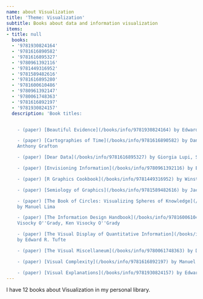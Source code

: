 ```yaml
---
name: about Visualization
title: 'Theme: Visualization'
subtitle: Books about data and information visualization
items:
- title: null
  books:
  - '9781930824164'
  - '9781616890582'
  - '9781616895327'
  - '9780961392116'
  - '9781449316952'
  - '9781589482616'
  - '9781616895280'
  - '9781600610486'
  - '9780961392147'
  - '9780061748363'
  - '9781616892197'
  - '9781930824157'
  description: 'Book titles:


    - (paper) [Beautiful Evidence](/books/info/9781930824164) by Edward R. Tufte

    - (paper) [Cartographies of Time](/books/info/9781616890582) by Daniel Rosenberg,
    Anthony Grafton

    - (paper) [Dear Data](/books/info/9781616895327) by Giorgia Lupi, Stefanie Posavec

    - (paper) [Envisioning Information](/books/info/9780961392116) by Edward R. Tufte

    - (paper) [R Graphics Cookbook](/books/info/9781449316952) by Winston Chang

    - (paper) [Semiology of Graphics](/books/info/9781589482616) by Jacques Bertin

    - (paper) [The Book of Circles: Visualizing Spheres of Knowledge](/books/info/9781616895280)
    by Manuel Lima

    - (paper) [The Information Design Handbook](/books/info/9781600610486) by Jenn
    Visocky O''Grady, Ken Visocky O''Grady

    - (paper) [The Visual Display of Quantitative Information](/books/info/9780961392147)
    by Edward R. Tufte

    - (paper) [The Visual Miscellaneum](/books/info/9780061748363) by David McCandless

    - (paper) [Visual Complexity](/books/info/9781616892197) by Manuel Lima

    - (paper) [Visual Explanations](/books/info/9781930824157) by Edward R. Tufte'
---
```

I have 12 books about Visualization in my personal library.
